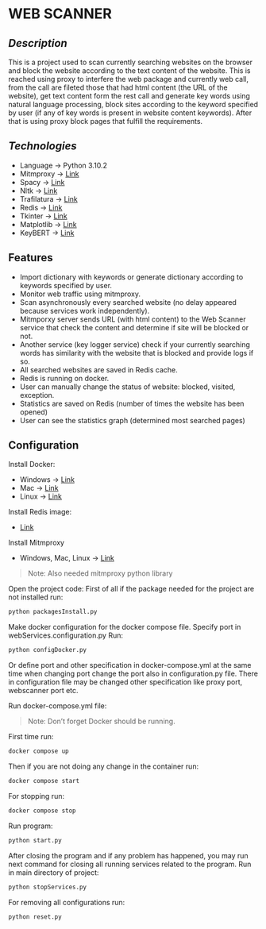# WEB SCANNER
## _Description_
This is a project used to scan currently searching websites on the browser and block the website according to the text content of the website. This is reached using proxy to interfere the web package and currently web call, from the call are  fileted those that had html content (the URL of the website), get text content form the rest call and generate key words using natural language processing, block sites according to the keyword specified by user (if any of key words is present in website content keywords). After that is using proxy block pages that fulfill the requirements.



## _Technologies_
- Language &rarr; Python 3.10.2
- Mitmproxy &rarr; [Link](https://mitmproxy.org/)
- Spacy &rarr; [Link](https://spacy.io/)
- Nltk &rarr; [Link](https://www.nltk.org/)
- Trafilatura &rarr; [Link](https://trafilatura.readthedocs.io/en/latest/)
- Redis &rarr; [Link](https://docs.redis.com/latest/rs/references/client_references/client_python/) 
- Tkinter &rarr; [Link](https://docs.python.org/3/library/tkinter.html) 
- Matplotlib &rarr; [Link](https://matplotlib.org/) 
- KeyBERT &rarr; [Link](https://pypi.org/project/keybert/) 

## Features
- Import dictionary with keywords or generate dictionary according to keywords specified by user.
-  Monitor web traffic using mitmproxy. 
-  Scan asynchronously every searched website (no delay appeared because services work independently).
-  Mitmporxy server sends URL (with html content) to the Web Scanner service that check the content and determine if site will be blocked or not.
-  Another service (key logger service) check if your currently searching words has similarity with the website that is blocked and provide logs if so.
-  All searched websites are saved in Redis cache. 
-  Redis is running on docker.
-  User can manually change the status of website: blocked, visited, exception.
-  Statistics are saved on Redis (number of times the website has been opened)
-  User can see the statistics graph (determined most searched pages)


## Configuration 
Install Docker:
- Windows &rarr; [Link](https://docs.docker.com/desktop/install/windows-install/)
- Mac &rarr; [Link](https://docs.docker.com/desktop/install/mac-install/)
- Linux &rarr; [Link](https://docs.docker.com/desktop/install/linux-install/)

Install Redis image:
- [Link](https://hub.docker.com/_/redis)

Install Mitmproxy
- Windows, Mac, Linux  &rarr; [Link](https://docs.mitmproxy.org/stable/overview-installation/)


> Note: Also needed mitmproxy python library  


Open the project code:
First of all if the package needed for the project are not installed run:
```sh
python packagesInstall.py
```

Make docker configuration for the docker compose file.
Specify port in webServices.configuration.py 
Run:
```sh
python configDocker.py
```
Or define port and other specification in docker-compose.yml at the same time when changing port change the port also in configuration.py file. There in configuration file may be changed other specification like proxy port, webscanner port etc.

Run docker-compose.yml  file:
> Note: Don’t forget Docker should be running.

First time run:
```sh
docker compose up
```

Then if you are not doing any change in the container run:
```sh
docker compose start
```

For stopping run:
```sh
docker compose stop
```

Run program:
```sh
python start.py
```

After closing the program and if any problem has happened, you may run next command for closing all running services related to the program.
Run in main directory of project:
```sh
python stopServices.py
```

For removing all configurations run:
```sh
python reset.py
```